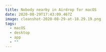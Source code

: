 ```yaml
---
title: Nobody nearby in Airdrop for macOS
date: 2020-08-29T17:43:09.467Z
image: cleanshot-2020-08-29-at-18.29.19.png
tags:
  - macOS
  - desktop
  - app
  - ""
---
```

